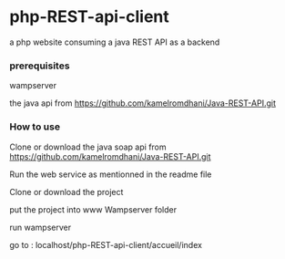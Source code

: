 # php-REST-api-client
a php website consuming a java REST API as a backend

### prerequisites

wampserver

the java api from https://github.com/kamelromdhani/Java-REST-API.git

### How to use

Clone or download the java soap api from https://github.com/kamelromdhani/Java-REST-API.git

Run the web service as mentionned in the readme file

Clone or download the project

put the project into www Wampserver folder

run wampserver

go to : localhost/php-REST-api-client/accueil/index

